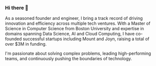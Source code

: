 ### Hi there 👋

As a seasoned founder and engineer, I bring a track record of driving innovation and efficiency across multiple tech ventures. With a Master of Science in Computer Science from Boston University and expertise in domains spanning Data Science, AI and Cloud Computing, I have co-founded successful startups including Mount and Joyn, raising a total of over $3M in funding. 

I'm passionate about solving complex problems, leading high-performing teams, and continuously pushing the boundaries of technology.

<!--
**rishabnayak/rishabnayak** is a ✨ _special_ ✨ repository because its `README.md` (this file) appears on your GitHub profile.

Here are some ideas to get you started:

- 🔭 I’m currently working on ...
- 🌱 I’m currently learning ...
- 👯 I’m looking to collaborate on ...
- 🤔 I’m looking for help with ...
- 💬 Ask me about ...
- 📫 How to reach me: ...
- 😄 Pronouns: ...
- ⚡ Fun fact: ...
-->

